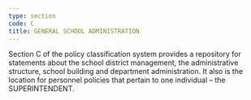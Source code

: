 ```yaml
---
type: section
code: C
title: GENERAL SCHOOL ADMINISTRATION
---
```


Section C of the policy classification system provides a repository for statements about the school district management, the administrative structure, school building and department administration.  It also is the location for personnel policies that pertain to one individual – the SUPERINTENDENT.

